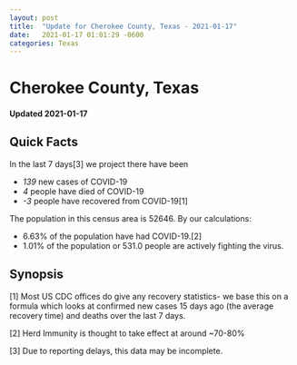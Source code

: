 ```yaml
---
layout: post
title:  "Update for Cherokee County, Texas - 2021-01-17"
date:   2021-01-17 01:01:29 -0600
categories: Texas
---
```


# Cherokee County, Texas
#### Updated 2021-01-17

## Quick Facts

In the last 7 days[3] we project there have been
- *139* new cases of COVID-19
- *4* people have died of COVID-19
- *-3* people have recovered from COVID-19[1]

The population in this census area is 52646. By our calculations:
- 6.63% of the population have had COVID-19.[2]
- 1.01% of the population or 531.0 people are actively fighting the virus.

## Synopsis




[1] Most US CDC offices do give any recovery statistics- we base this on a formula which looks at confirmed new cases
15 days ago (the average recovery time) and deaths over the last 7 days.

[2] Herd Immunity is thought to take effect at around ~70-80%

[3] Due to reporting delays, this data may be incomplete.
 
    